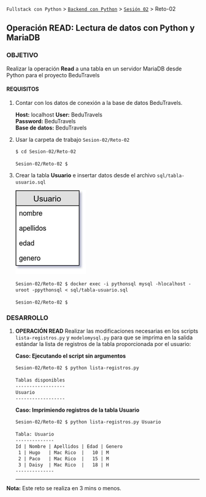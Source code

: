 `Fullstack con Python` > [`Backend con Python`](../../Readme.md) > [`Sesión 02`](../Readme.md) > Reto-02

## Operación READ: Lectura de datos con Python y MariaDB

### OBJETIVO
Realizar la operación __Read__ a una tabla en un servidor MariaDB desde Python para el proyecto BeduTravels

#### REQUISITOS
1. Contar con los datos de conexión a la base de datos BeduTravels.

   __Host:__ localhost
   __User:__ BeduTravels \
   __Password:__ BeduTravels \
   __Base de datos:__ BeduTravels

1. Usar la carpeta de trabajo `Sesion-02/Reto-02`

   ```console
   $ cd Sesion-02/Reto-02

   Sesion-02/Reto-02 $
   ```

1. Crear la tabla __Usuario__ e insertar datos desde el archivo `sql/tabla-usuario.sql`

   ![Tabla Usuario](assets/tabla-usuario.jpg)

   ```console
   Sesion-02/Reto-02 $ docker exec -i pythonsql mysql -hlocalhost -uroot -ppythonsql < sql/tabla-usuario.sql

   Sesion-02/Reto-02 $
   ```

### DESARROLLO
1. __OPERACIÓN READ__ Realizar las modificaciones necesarias en los scripts `lista-registros.py` y `modelomysql.py` para que se imprima en la salida estándar la lista de registros de la tabla proporcionada por el usuario:

   __Caso: Ejecutando el script sin argumentos__

   ```console
   Sesion-02/Reto-02 $ python lista-registros.py

   Tablas disponibles
   ------------------
   Usuario
   ------------------
   ```

   __Caso: Imprimiendo registros de la tabla Usuario__

   ```console
   Sesion-02/Reto-02 $ python lista-registros.py Usuario

   Tabla: Usuario
   --------------
   Id | Nombre | Apellidos | Edad | Genero
    1 | Hugo   | Mac Rico  |   10 | M     
    2 | Paco   | Mac Rico  |   15 | M     
    3 | Daisy  | Mac Rico  |   18 | H     
   --------------
   ```
   ***

__Nota:__ Este reto se realiza en 3 mins o menos.
